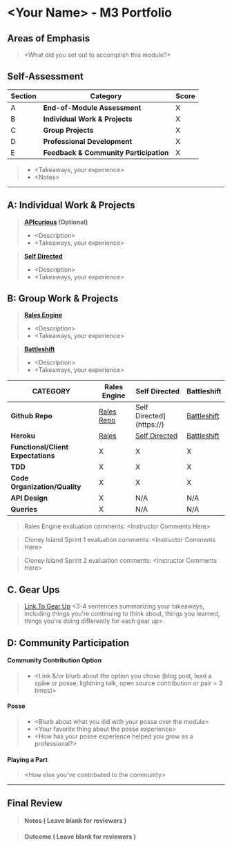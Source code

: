 # \<Your Name> - M3 Portfolio

## Areas of Emphasis

> \<What did you set out to accomplish this module?>

## Self-Assessment

| Section | Category | Score |
| --- | ----- | --- |
| A | **End-of-Module Assessment** | X |
| B | **Individual Work & Projects** | X |
| C | **Group Projects** | X |
| D | **Professional Development** | X |
| E | **Feedback & Community Participation** | X |

>* \<Takeaways, your experience>
>* \<Notes>

-----------------------

## A: Individual Work & Projects

> **[APIcurious](http://backend.turing.io/module3/projects/apicurious) (Optional)**
>* \<Description>
>* \<Takeaways, your experience>

> **[Self Directed](http://backend.turing.io/module3/projects/self_directed_project)**
>* \<Description>
>* \<Takeaways, your experience>

## B: Group Work & Projects

> **[Rales Engine](http://backend.turing.io/module3/projects/rails_engine)**
>* \<Description>
>* \<Takeaways, your experience>

> **[Battleshift](http://backend.turing.io/module3/projects/battleshift)**
>* \<Description>
>* \<Takeaways, your experience>

| CATEGORY | Rales Engine | Self Directed | Battleshift |
| --- | --- | --- | --- |
| **Github Repo** | [Rales Repo](https://) | Self Directed](https://) | [Battleshift](https://) |
| **Heroku** | [Rales](https://) | [Self Directed](https://) | [Battleshift](https://) |
| **Functional/Client Expectations** | X | X | X |
| **TDD** | X | X | X |
| **Code Organization/Quality** | X | X | X |
| **API Design** | X | N/A | N/A |
| **Queries** | X | N/A | N/A |

> Rales Engine evaluation comments:
\<Instructor Comments Here>

> Cloney Island Sprint 1 evaluation comments:
\<Instructor Comments Here>

> Cloney Island Sprint 2 evaluation comments:
\<Instructor Comments Here>

## C. **Gear Ups**

> [Link To Gear Up]()
\<3-4 sentences summarizing your takeaways, including things you're continuing to think about, things you learned, things you're doing differently for each gear up>

## D: Community Participation

#### **Community Contribution Option**
>* \<Link &/or blurb about the option you chose (blog post, lead a spike or posse, lightning talk, open source contribution or pair > 3 times)>

#### **Posse**
  >* \<Blurb about what you did with your posse over the module>
  >* \<Your favorite thing about the posse experience>
  >* \<How has your posse experience helped you grow as a professional?>

#### **Playing a Part**

> \<How else you've contributed to the community>

------------------

## Final Review

> #### Notes ( Leave blank for reviewers )

> #### Outcome ( Leave blank for reviewers )
